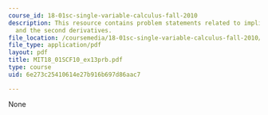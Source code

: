 ```yaml
---
course_id: 18-01sc-single-variable-calculus-fall-2010
description: This resource contains problem statements related to implicit differentiation
  and the second derivatives.
file_location: /coursemedia/18-01sc-single-variable-calculus-fall-2010/6e273c25410614e27b916b697d86aac7_MIT18_01SCF10_ex13prb.pdf
file_type: application/pdf
layout: pdf
title: MIT18_01SCF10_ex13prb.pdf
type: course
uid: 6e273c25410614e27b916b697d86aac7

---
```

None